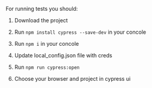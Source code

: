 For running tests you should: 

1. Download the project

2. Run `npm install cypress --save-dev` in your concole

3. Run `npm i` in your concole

4. Update local_config.json file with creds

5. Run `npm run cypress:open`

6. Choose your browser and project in cypress ui